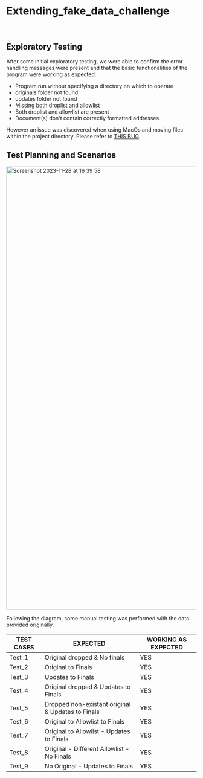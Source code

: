 # Extending_fake_data_challenge
<br>

## Exploratory Testing

After some initial exploratory testing, we were able to confirm the error handling messages were present and that the basic functionalities of the program were working as expected:
* Program run without specifying a directory on which to operate
* originals folder not found
* updates folder not found
* Missing both droplist and allowlist
* Both droplist and allowlist are present
* Document(s) don't contain correctly formatted addresses 

However an issue was discovered when using MacOs and moving files within the project directory. Please refer to [THIS BUG](https://github.com/romaingrude/Extending_fake_data_challenge/issues/1).
<br>

## Test Planning and Scenarios

<img width="1174" alt="Screenshot 2023-11-28 at 16 39 58" src="https://github.com/romaingrude/Extending_fake_data_challenge/assets/65305184/fde0d632-71d0-4960-af99-b6051fd07f45">

<br>

Following the diagram, some manual testing was performed with the data provided originally.

|TEST CASES	|EXPECTED|	WORKING AS EXPECTED|
|-|-|-|
|Test_1|	Original dropped & No finals|	YES|
|Test_2|	Original to Finals|	YES|
|Test_3	|Updates to Finals	|YES|
|Test_4|	Original dropped & Updates to Finals|	YES|
|Test_5|	Dropped non-existant original & Updates to Finals	|YES|
|Test_6|	Original to Allowlist to Finals|	YES|
|Test_7	|Original to Allowlist - Updates to Finals	|YES|
|Test_8|	Original - Different Allowlist - No Finals|	YES|
|Test_9	|No Original - Updates to Finals	|YES|
